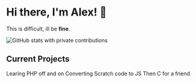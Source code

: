 # Hi there, I'm Alex! 👋

This is difficult, ill be **fine**.



![GitHub stats with private contributions](https://github-readme-stats.vercel.app/api?username=Alexspaces&show_icons=true&count_private=true&theme=radical)


## Current Projects

Learing PHP off and on
Converting Scratch code to JS Then C for a friend 


